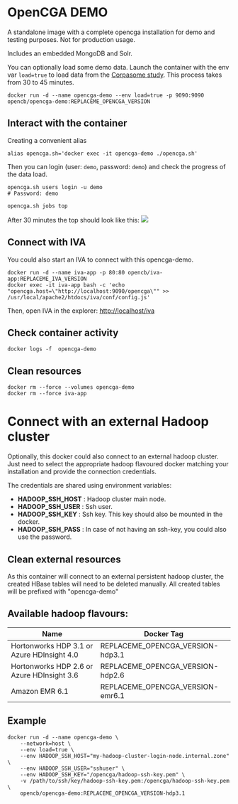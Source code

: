# OpenCGA DEMO

A standalone image with a complete opencga installation for demo and testing purposes.
Not for production usage.

Includes an embedded MongoDB and Solr.

You can optionally load some demo data. Launch the container with the env var `load=true` to load data from the [Corpasome study](https://figshare.com/articles/Corpasome/693052). This process takes from 30 to 45 minutes.

```
docker run -d --name opencga-demo --env load=true -p 9090:9090 opencb/opencga-demo:REPLACEME_OPENCGA_VERSION
```


## Interact with the container
Creating a convenient alias
```
alias opencga.sh='docker exec -it opencga-demo ./opencga.sh'
```

Then you can login (user: `demo`, password: `demo`) and check the progress of the data load.
```
opencga.sh users login -u demo
# Password: demo

opencga.sh jobs top
```

After 30 minutes the top should look like this:
![](img/jobs_top.png)

## Connect with IVA
You could also start an IVA to connect with this opencga-demo.

```
docker run -d --name iva-app -p 80:80 opencb/iva-app:REPLACEME_IVA_VERSION
docker exec -it iva-app bash -c 'echo "opencga.host=\"http://localhost:9090/opencga\"" >> /usr/local/apache2/htdocs/iva/conf/config.js'
```

Then, open IVA in the explorer:
[http://localhost/iva](http://localhost/iva)


## Check container activity
```
docker logs -f  opencga-demo
```

## Clean resources
```
docker rm --force --volumes opencga-demo
docker rm --force iva-app
```


# Connect with an external Hadoop cluster

Optionally, this docker could also connect to an external hadoop cluster. Just need to select the appropriate hadoop flavoured docker matching your installation and provide the connection credentials.

The credentials are shared using environment variables:

- **HADOOP_SSH_HOST** : Hadoop cluster main node.   
- **HADOOP_SSH_USER** : Ssh user.
- **HADOOP_SSH_KEY** : Ssh key. This key should also be mounted in the docker.
- **HADOOP_SSH_PASS** : In case of not having an ssh-key, you could also use the password.

## Clean external resources
As this container will connect to an external persistent hadoop cluster, the created HBase tables will need to be deleted manually. All created tables will be prefixed with "opencga-demo"

## Available hadoop flavours:

| Name | Docker Tag |
|----|-----|
| Hortonworks HDP 3.1 or Azure HDInsight 4.0 | REPLACEME_OPENCGA_VERSION-hdp3.1 |
| Hortonworks HDP 2.6 or Azure HDInsight 3.6 | REPLACEME_OPENCGA_VERSION-hdp2.6 |
| Amazon EMR 6.1 | REPLACEME_OPENCGA_VERSION-emr6.1 |


## Example
```shell script
docker run -d --name opencga-demo \
    --network=host \
    --env load=true \
    --env HADOOP_SSH_HOST="my-hadoop-cluster-login-node.internal.zone" \
    --env HADOOP_SSH_USER="sshuser" \
    --env HADOOP_SSH_KEY="/opencga/hadoop-ssh-key.pem" \
    -v /path/to/ssh/key/hadoop-ssh-key.pem:/opencga/hadoop-ssh-key.pem \
    opencb/opencga-demo:REPLACEME_OPENCGA_VERSION-hdp3.1
```